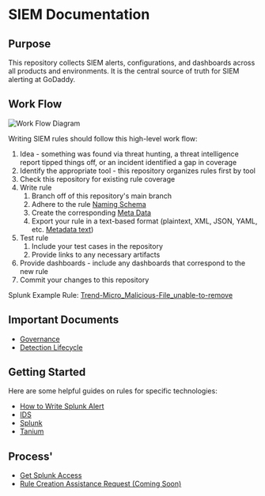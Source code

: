 # SIEM Documentation

## Purpose

This repository collects SIEM alerts, configurations, and dashboards across all products and environments.
It is the central source of truth for SIEM alerting at GoDaddy.

## Work Flow

![Work Flow Diagram](https://github.com/gdcorp-infosec/siem-documentation/blob/main/workflow.png)

Writing SIEM rules should follow this high-level work flow:

1. Idea - something was found via threat hunting, a threat intelligence report tipped things off, or an incident identified a gap in coverage
2. Identify the appropriate tool - this repository organizes rules first by tool
3. Check this repository for existing rule coverage
4. Write rule 
   1. Branch off of this repository's main branch
   2. Adhere to the rule [Naming Schema](https://github.com/gdcorp-infosec/siem-documentation/tree/main/alerts/detections#naming) 
   3. Create the corresponding [Meta Data ](https://github.com/gdcorp-infosec/siem-documentation/tree/main/alerts/detections#metadata)    
   4. Export your rule in a text-based format (plaintext, XML, JSON, YAML, etc. [Metadata text](https://github.com/gdcorp-infosec/siem-documentation/blob/main/alerts/templates/metadata.json))
6. Test rule
   1. Include your test cases in the repository
   2. Provide links to any necessary artifacts
7. Provide dashboards - include any dashboards that correspond to the new rule
8. Commit your changes to this repository

Splunk Example Rule: [Trend-Micro_Malicious-File_unable-to-remove](https://github.com/gdcorp-infosec/siem-documentation/tree/main/alerts/detections/splunk/Trend-Micro_Malicious-File_unable-to-remove)

## Important Documents
* [Governance](https://github.com/gdcorp-infosec/security-detections-framework/blob/main/documentation/Governance-security_detections_framework.md)
* [Detection Lifecycle](https://github.com/gdcorp-infosec/security-detections-framework/blob/main/documentation/Detection_Lifecycle_Framework.md)

## Getting Started

Here are some helpful guides on rules for specific technologies:
* [How to Write Splunk Alert](https://github.com/gdcorp-infosec/security-detections-framework/blob/main/documentation/How_to_Create_a_Splunk_Alert.md) 
* [IDS](https://github.secureserver.net/infosec-network/ids-sensor-rules)
* [Splunk](https://docs.splunk.com/Documentation/Splunk/8.2.0/Alert/Aboutalerts)
* [Tanium](https://docs.tanium.com/detect/detect/authoring_signals.html)

## Process'
* [Get Splunk Access](https://x.co/getsplunk)
* [Rule Creation Assistance Request (Coming Soon)](https://jira.godaddy.com/browse/ATLSNADMIN-8989)

